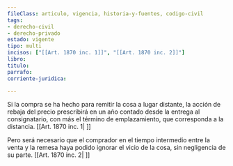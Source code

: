 ```yaml
---
fileClass: articulo, vigencia, historia-y-fuentes, codigo-civil
tags:
- derecho-civil
- derecho-privado
estado: vigente
tipo: multi
incisos: ["[[Art. 1870 inc. 1]]", "[[Art. 1870 inc. 2]]"]
libro:
titulo:
parrafo:
corriente-juridica:

---
```

Si la compra se ha hecho para remitir la cosa a lugar distante, la acción de rebaja del precio prescribirá en un año contado desde la entrega al consignatario, con más el término de emplazamiento, que corresponda a la distancia. [[Art. 1870 inc. 1| ]]

Pero será necesario que el comprador en el tiempo intermedio entre la venta y la remesa haya podido ignorar el vicio de la cosa, sin negligencia de su parte. [[Art. 1870 inc. 2| ]]